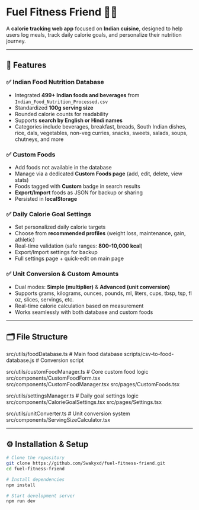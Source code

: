 # Fuel Fitness Friend 🍛💪

A **calorie tracking web app** focused on **Indian cuisine**, designed to help users log meals, track daily calorie goals, and personalize their nutrition journey.

---

## 🌟 Features

### ✅ Indian Food Nutrition Database
- Integrated **499+ Indian foods and beverages** from `Indian_Food_Nutrition_Processed.csv`
- Standardized **100g serving size**
- Rounded calorie counts for readability
- Supports **search by English or Hindi names**
- Categories include beverages, breakfast, breads, South Indian dishes, rice, dals, vegetables, non-veg curries, snacks, sweets, salads, soups, chutneys, and more

### ✅ Custom Foods
- Add foods not available in the database  
- Manage via a dedicated **Custom Foods page** (add, edit, delete, view stats)  
- Foods tagged with **Custom** badge in search results  
- **Export/Import** foods as JSON for backup or sharing  
- Persisted in **localStorage**

### ✅ Daily Calorie Goal Settings
- Set personalized daily calorie targets  
- Choose from **recommended profiles** (weight loss, maintenance, gain, athletic)  
- Real-time validation (safe ranges: **800–10,000 kcal**)  
- Export/Import settings for backup  
- Full settings page + quick-edit on main page  

### ✅ Unit Conversion & Custom Amounts
- Dual modes: **Simple (multiplier)** & **Advanced (unit conversion)**  
- Supports grams, kilograms, ounces, pounds, ml, liters, cups, tbsp, tsp, fl oz, slices, servings, etc.  
- Real-time calorie calculation based on measurement  
- Works seamlessly with both database and custom foods  

---

## 🗂️ File Structure

src/utils/foodDatabase.ts # Main food database
scripts/csv-to-food-database.js # Conversion script

src/utils/customFoodManager.ts # Core custom food logic
src/components/CustomFoodForm.tsx
src/components/CustomFoodManager.tsx
src/pages/CustomFoods.tsx

src/utils/settingsManager.ts # Daily goal settings logic
src/components/CalorieGoalSettings.tsx
src/pages/Settings.tsx

src/utils/unitConverter.ts # Unit conversion system
src/components/ServingSizeCalculator.tsx


---

## ⚙️ Installation & Setup

```bash
# Clone the repository
git clone https://github.com/Swakyxd/fuel-fitness-friend.git
cd fuel-fitness-friend

# Install dependencies
npm install

# Start development server
npm run dev
